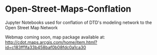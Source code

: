 # Open-Street-Maps-Conflation
Jupyter Notebooks used for conflation of DTD's modeling network to the Open Street Map Network

Webmap coming soon, map package available at: http://cdot.maps.arcgis.com/home/item.html?id=c183ff1fa33b458baf0b08fdc0a1ca30
